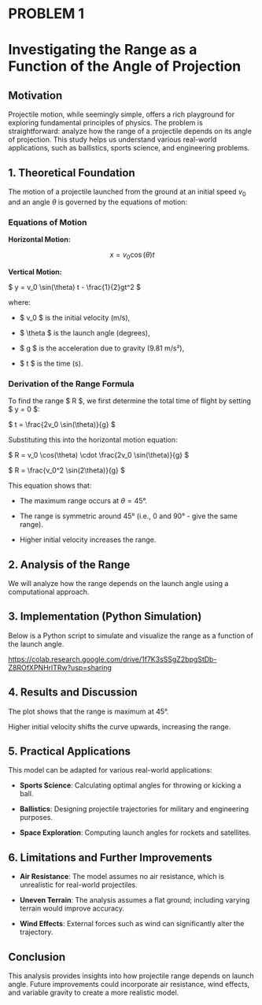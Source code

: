  # PROBLEM 1

# Investigating the Range as a Function of the Angle of Projection

## Motivation

Projectile motion, while seemingly simple, offers a rich playground for exploring fundamental principles of physics. The problem is straightforward: analyze how the range of a projectile depends on its angle of projection. This study helps us understand various real-world applications, such as ballistics, sports science, and engineering problems.

## 1. Theoretical Foundation

The motion of a projectile launched from the ground at an initial speed $v_0$ and an angle $\theta$ is governed by the equations of motion:

### Equations of Motion

**Horizontal Motion:**

$$ x = v_0 \cos(\theta) t $$

**Vertical Motion:**

$ y = v_0 \sin(\theta) t - \frac{1}{2}gt^2 $



where:

- $ v_0 $ is the initial velocity (m/s),

- $ \theta $ is the launch angle (degrees),

- $ g $ is the acceleration due to gravity (9.81 m/s²),

- $ t $ is the time (s).

### Derivation of the Range Formula

To find the range $ R $, we first determine the total time of flight by setting $ y = 0 $:



$ t = \frac{2v_0 \sin(\theta)}{g} $



Substituting this into the horizontal motion equation:



$ R = v_0 \cos(\theta) \cdot \frac{2v_0 \sin(\theta)}{g} $





$ R = \frac{v_0^2 \sin(2\theta)}{g} $



This equation shows that:


- The maximum range occurs at $\theta = 45°$.

- The range is symmetric around 45° (i.e., 0 and 90° -  give the same range).

- Higher initial velocity increases the range.

## 2. Analysis of the Range

We will analyze how the range depends on the launch angle using a computational approach.

## 3. Implementation (Python Simulation)

Below is a Python script to simulate and visualize the range as a function of the launch angle.

https://colab.research.google.com/drive/1f7K3sSSgZ2bpgStDb-Z8ROfXPNHrlTRw?usp=sharing

## 4. Results and Discussion

The plot shows that the range is maximum at 45°.



Higher initial velocity shifts the curve upwards, increasing the range.

## 5. Practical Applications

This model can be adapted for various real-world applications:

- **Sports Science**: Calculating optimal angles for throwing or kicking a ball.

- **Ballistics**: Designing projectile trajectories for military and engineering purposes.

- **Space Exploration**: Computing launch angles for rockets and satellites.

## 6. Limitations and Further Improvements

- **Air Resistance**: The model assumes no air resistance, which is unrealistic for real-world projectiles.

- **Uneven Terrain**: The analysis assumes a flat ground; including varying terrain would improve accuracy.

- **Wind Effects**: External forces such as wind can significantly alter the trajectory.

## Conclusion

This analysis provides insights into how projectile range depends on launch angle. Future improvements could incorporate air resistance, wind effects, and variable gravity to create a more realistic model.
